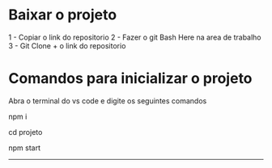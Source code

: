 # Baixar o projeto

1 - Copiar o link do repositorio 
2 - Fazer o git Bash Here na area de trabalho 
3 - Git Clone + o link do repositorio

# Comandos para inicializar o projeto 

Abra o terminal do vs code e digite os seguintes comandos 

npm i

cd projeto

npm start

-------------------------------------------------------------------------------------------------------------------------------------------------------------------

